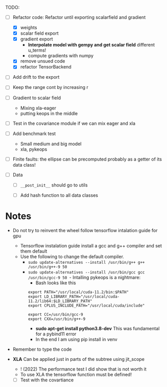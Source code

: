 TODO:

- [ ] Refactor code: Refactor until exporting scalarfield and gradient
    - [X] weights
    - [X] scalar field export
    - [X] gradient export
        - **Interpolate model with gempy and get scalar field** different u_terms!
        - compute gradients with numpy
    - [X] remove unsued code
    - [X] refactor TensorBackend      

- [ ] Add drift to the export

- [ ] Keep the range cont by increasing r

- [ ] Gradient to scalar field
    - Mixing xla-eager
    - putting keops in the middle

- [ ] Test in the covariance module if we can mix eager and xla

- [ ] Add benchmark test
    - Small medium and big model
    - xla, pykeops
    
- [ ] Finite faults: the ellipse can be precomputed probably as a getter of its data class!

- [ ] Data
    - [ ] `__post_init__` should go to utils
    - [ ] Add hash function to all data classes




Notes
=====

- Do not try to reinvent the wheel follow tensorflow intalation guide for gpu
    - Tensorflow instalation guide install a gcc and g++ compiler and set them default
    - Use the following to change the default compiler. 
        - `sudo update-alternatives --install /usr/bin/g++ g++ /usr/bin/g++-9 50`
        - `sudo update-alternatives --install /usr/bin/gcc gcc /usr/bin/gcc-9 50
          `- Intalling pykeops is a nightmare:
            - Bash looks like this
          ```      
          export PATH="/usr/local/cuda-11.2/bin:$PATH"
          export LD_LIBRARY_PATH="/usr/local/cuda-11.2/lib64:$LD_LIBRARY_PATH"
          export CPLUS_INCLUDE_PATH="/usr/local/cuda/include"
          
          export CC=/usr/bin/gcc-9
          export CXX=/usr/bin/g++-9
          ```
            - **sudo apt-get install python3.8-dev** This was fundamental for a pybind11 error
            - In the end I am using pip install in venv

- Remember to type the code

- **XLA** Can be applied just in parts of the subtree using jit_scope
    - ! (2022) The performance test I did show that is not worth it
    - To use XLA the tensorflow function must be defined!
    - [ ] Test with the covartiance